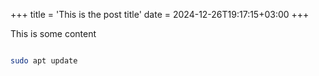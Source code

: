 +++
title = 'This is the post title'
date = 2024-12-26T19:17:15+03:00
+++

This is some content

```bash

sudo apt update
```
